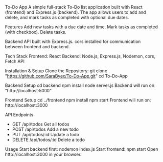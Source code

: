 To-Do App
A simple full-stack To-Do list application built with React (frontend) and Express.js (backend).  The app allows users to add and delete, and mark tasks as completed with optional due dates.

Features
Add new tasks with a due date and time.
Mark tasks as completed (with checkbox).
Delete tasks.

Backend API built with Express.js.
cors installed for communication between frontend and backend.

Tech Stack
Frontend: React 
Backend: Node.js, Express.js, Nodemon, cors, Fetch API

Installation & Setup
Clone the Repository: git clone "https://github.com/SaraByex/To-Do-App.git"
cd To-Do-App

Backend Setup
cd backend
npm install
node server.js
Backend will run on: "http://localhost:5000"

Frontend Setup
cd ../frontend
npm install
npm start
Frontend will run on: http://localhost:3000

API Endpoints
- GET	/api/todos	Get all todos
- POST	/api/todos	Add a new todo
- PUT	/api/todos/:id	Update a todo
- DELETE	/api/todos/:id	Delete a todo

Usage
Start backend first:
nodemon index.js
Start frontend:
npm start
Open http://localhost:3000 in your browser.
